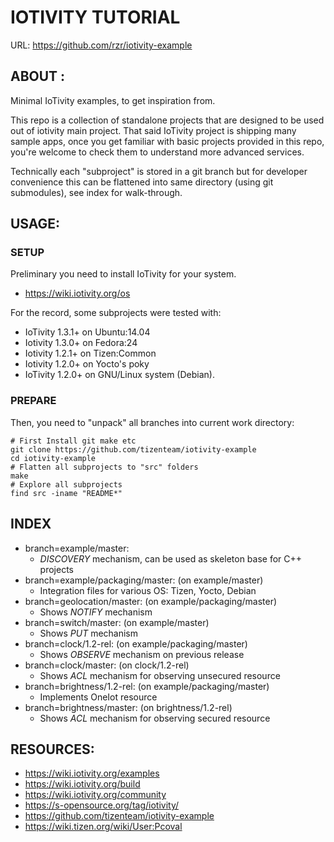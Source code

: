 # IOTIVITY TUTORIAL #

URL: https://github.com/rzr/iotivity-example


## ABOUT : ##

Minimal IoTivity examples, to get inspiration from.

This repo is a collection of standalone projects that are designed
to be used out of iotivity main project.
That said IoTivity project is shipping many sample apps, 
once you get familiar with basic projects provided in this repo,
you're welcome to check them to understand more advanced services.

Technically each "subproject" is stored in a git branch 
but for developer convenience this can be flattened into same directory 
(using git submodules), see index for walk-through.


## USAGE: ##


### SETUP ###

Preliminary you need to install IoTivity for your system.

* https://wiki.iotivity.org/os

For the record, some subprojects were tested with:

* IoTivity 1.3.1+ on Ubuntu:14.04
* Iotivity 1.3.0+ on Fedora:24
* Iotivity 1.2.1+ on Tizen:Common
* Iotivity 1.2.0+ on Yocto's poky
* IoTivity 1.2.0+ on GNU/Linux system (Debian).


### PREPARE ###

Then, you need to "unpack" all branches into current work directory:

    # First Install git make etc
    git clone https://github.com/tizenteam/iotivity-example
    cd iotivity-example
    # Flatten all subprojects to "src" folders
    make
    # Explore all subprojects
    find src -iname "README*"


## INDEX ##

* branch=example/master:
  * *DISCOVERY* mechanism, can be used as skeleton base for C++ projects
* branch=example/packaging/master: (on example/master)
  * Integration files for various OS: Tizen, Yocto, Debian
* branch=geolocation/master: (on example/packaging/master)
  * Shows *NOTIFY* mechanism
* branch=switch/master: (on example/master)
  * Shows *PUT* mechanism 
* branch=clock/1.2-rel: (on example/packaging/master)
  * Shows *OBSERVE* mechanism on previous release
* branch=clock/master: (on clock/1.2-rel)
  * Shows *ACL* mechanism for observing unsecured resource
* branch=brightness/1.2-rel: (on example/packaging/master)
  * Implements OneIot resource
* branch=brightness/master: (on brightness/1.2-rel)
  * Shows *ACL* mechanism for observing secured resource


## RESOURCES: ##

* https://wiki.iotivity.org/examples
* https://wiki.iotivity.org/build
* https://wiki.iotivity.org/community
* https://s-opensource.org/tag/iotivity/
* https://github.com/tizenteam/iotivity-example
* https://wiki.tizen.org/wiki/User:Pcoval

